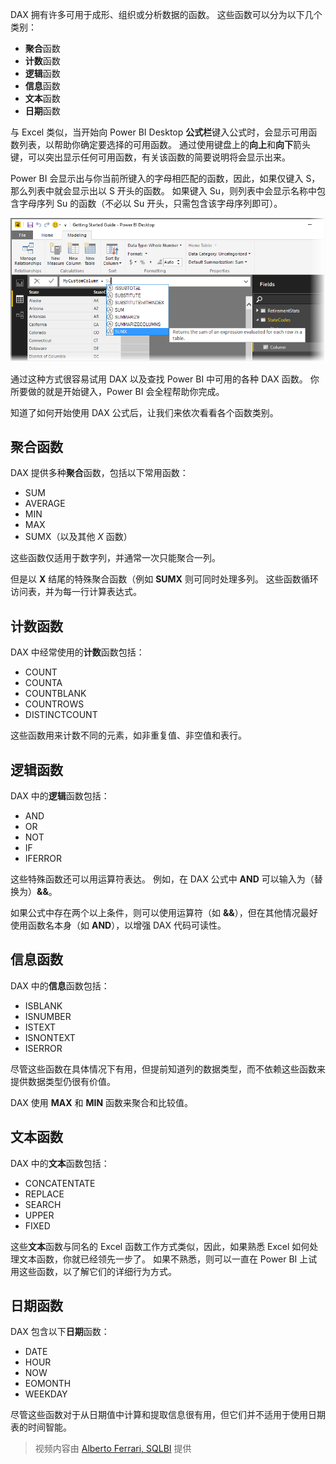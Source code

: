 DAX 拥有许多可用于成形、组织或分析数据的函数。 这些函数可以分为以下几个类别：

* **聚合**函数
* **计数**函数
* **逻辑**函数
* **信息**函数
* **文本**函数
* **日期**函数

与 Excel 类似，当开始向 Power BI Desktop **公式栏**键入公式时，会显示可用函数列表，以帮助你确定要选择的可用函数。 通过使用键盘上的**向上**和**向下**箭头键，可以突出显示任何可用函数，有关该函数的简要说明将会显示出来。

Power BI 会显示出与你当前所键入的字母相匹配的函数，因此，如果仅键入 S，那么列表中就会显示出以 S 开头的函数。 如果键入 Su，则列表中会显示名称中包含字母序列 Su 的函数（不必以 Su 开头，只需包含该字母序列即可）。

![](media/7-3-dax-functions/dax-functions_1.png)

通过这种方式很容易试用 DAX 以及查找 Power BI 中可用的各种 DAX 函数。 你所要做的就是开始键入，Power BI 会全程帮助你完成。

知道了如何开始使用 DAX 公式后，让我们来依次看看各个函数类别。

## <a name="aggregation-functions"></a>聚合函数
DAX 提供多种**聚合**函数，包括以下常用函数：

* SUM
* AVERAGE
* MIN
* MAX
* SUMX（以及其他 *X* 函数）

这些函数仅适用于数字列，并通常一次只能聚合一列。

但是以 **X** 结尾的特殊聚合函数（例如 **SUMX** 则可同时处理多列。 这些函数循环访问表，并为每一行计算表达式。

## <a name="counting-functions"></a>计数函数
DAX 中经常使用的**计数**函数包括：

* COUNT
* COUNTA
* COUNTBLANK
* COUNTROWS
* DISTINCTCOUNT

这些函数用来计数不同的元素，如非重复值、非空值和表行。

## <a name="logical-functions"></a>逻辑函数
DAX 中的**逻辑**函数包括：

* AND
* OR
* NOT
* IF
* IFERROR

这些特殊函数还可以用运算符表达。 例如，在 DAX 公式中 **AND** 可以输入为（替换为）**&&**。

如果公式中存在两个以上条件，则可以使用运算符（如 **&&**），但在其他情况最好使用函数名本身（如 **AND**），以增强 DAX 代码可读性。

## <a name="information-functions"></a>信息函数
DAX 中的**信息**函数包括：

* ISBLANK
* ISNUMBER
* ISTEXT
* ISNONTEXT
* ISERROR

尽管这些函数在具体情况下有用，但提前知道列的数据类型，而不依赖这些函数来提供数据类型仍很有价值。

DAX 使用 **MAX** 和 **MIN** 函数来聚合和比较值。

## <a name="text-functions"></a>文本函数
DAX 中的**文本**函数包括：

* CONCATENTATE
* REPLACE
* SEARCH
* UPPER
* FIXED

这些**文本**函数与同名的 Excel 函数工作方式类似，因此，如果熟悉 Excel 如何处理文本函数，你就已经领先一步了。 如果不熟悉，则可以一直在 Power BI 上试用这些函数，以了解它们的详细行为方式。

## <a name="date-functions"></a>日期函数
DAX 包含以下**日期**函数：

* DATE
* HOUR
* NOW
* EOMONTH
* WEEKDAY

尽管这些函数对于从日期值中计算和提取信息很有用，但它们并不适用于使用日期表的时间智能。

> 视频内容由 [Alberto Ferrari, SQLBI](http://www.sqlbi.com/learning-dax/?utm_source=powerbi&utm_medium=marketing&utm_campaign=after-summit) 提供
> 
> 


